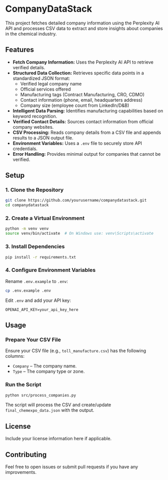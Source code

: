 # CompanyDataStack

This project fetches detailed company information using the Perplexity AI API and processes CSV data to extract and store insights about companies in the chemical industry.

## Features

- **Fetch Company Information:** Uses the Perplexity AI API to retrieve verified details.
- **Structured Data Collection:** Retrieves specific data points in a standardized JSON format:
  - Verified legal company name
  - Official services offered
  - Manufacturing tags (Contract Manufacturing, CRO, CDMO)
  - Contact information (phone, email, headquarters address)
  - Company size (employee count from LinkedIn/D&B)
- **Intelligent Data Parsing:** Identifies manufacturing capabilities based on keyword recognition.
- **Verified Contact Details:** Sources contact information from official company websites.
- **CSV Processing:** Reads company details from a CSV file and appends results to a JSON output file.
- **Environment Variables:** Uses a `.env` file to securely store API credentials.
- **Error Handling:** Provides minimal output for companies that cannot be verified.

## Setup

### 1. Clone the Repository

```bash
git clone https://github.com/yourusername/companydatastack.git
cd companydatastack
```

### 2. Create a Virtual Environment

```bash
python -m venv venv
source venv/bin/activate  # On Windows use: venv\Scripts\activate
```

### 3. Install Dependencies

```bash
pip install -r requirements.txt
```

### 4. Configure Environment Variables

Rename `.env.example` to `.env`:

```bash
cp .env.example .env
```

Edit `.env` and add your API key:

```
OPENAI_API_KEY=your_api_key_here
```

## Usage

### Prepare Your CSV File

Ensure your CSV file (e.g., `toll_manufacture.csv`) has the following columns:
* `Company` – The company name.
* `Type` – The company type or zone.

### Run the Script

```bash
python src/process_companies.py
```

The script will process the CSV and create/update `final_chemexpo_data.json` with the output.

## License

Include your license information here if applicable.

## Contributing

Feel free to open issues or submit pull requests if you have any improvements.